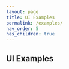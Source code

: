 ```yaml
---
layout: page
title: UI Examples
permalink: /examples/
nav_order: 5
has_children: true
---
```


## UI Examples